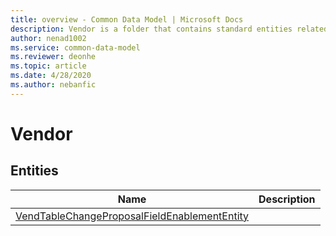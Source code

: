 ```yaml
---
title: overview - Common Data Model | Microsoft Docs
description: Vendor is a folder that contains standard entities related to the Common Data Model.
author: nenad1002
ms.service: common-data-model
ms.reviewer: deonhe
ms.topic: article
ms.date: 4/28/2020
ms.author: nebanfic
---
```


# Vendor


## Entities

|Name|Description|
|---|---|
|[VendTableChangeProposalFieldEnablementEntity](VendTableChangeProposalFieldEnablementEntity.md)||
